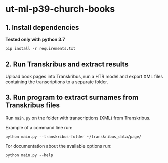 # ut-ml-p39-church-books

## 1. Install dependencies
**Tested only with python 3.7**

```pip install -r requirements.txt```

## 2. Run Transkribus and extract results

Upload book pages into Transkribus, run a HTR model and export XML files containing the transcriptions to a separate folder.

## 3. Run program to extract surnames from Transkribus files

Run `main.py` on the folder with transcriptions (XML) from Transkribus.

Example of a command line run:

```python main.py --transkribus-folder ~/transkribus_data/page/```

For documentation about the available options run:

```python main.py --help```

